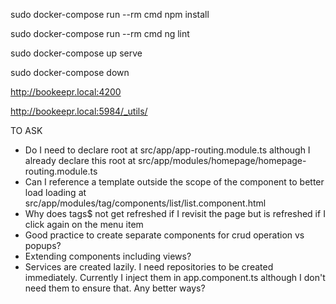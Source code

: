 sudo docker-compose run --rm cmd npm install

sudo docker-compose run --rm cmd ng lint

sudo docker-compose up serve

sudo docker-compose down

http://bookeepr.local:4200

http://bookeepr.local:5984/_utils/

TO ASK

- Do I need to declare root at src/app/app-routing.module.ts although I already declare this root at src/app/modules/homepage/homepage-routing.module.ts
- Can I reference a template outside the scope of the component to better load loading at src/app/modules/tag/components/list/list.component.html
- Why does tags$ not get refreshed if I revisit the page but is refreshed if I click again on the menu item 
- Good practice to create separate components for crud operation vs popups?
- Extending components including views?
- Services are created lazily. I need repositories to be created immediately. Currently I inject them in app.component.ts although I don't need them to ensure that. Any better ways?
